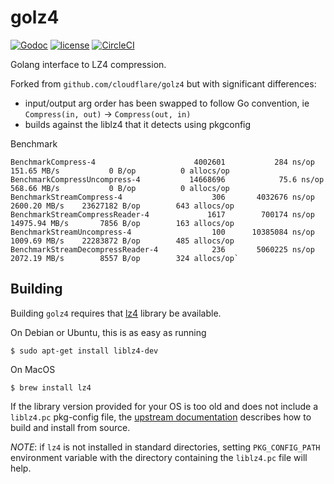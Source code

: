 golz4
=====

[![Godoc](http://img.shields.io/badge/godoc-reference-blue.svg?style=flat)](https://godoc.org/github.com/DataDog/golz4) [![license](http://img.shields.io/badge/license-BSD-red.svg?style=flat)](https://raw.githubusercontent.com/DataDog/golz4/master/LICENSE) [![CircleCI](https://circleci.com/gh/DataDog/golz4.svg?style=svg)](https://circleci.com/gh/DataDog/golz4)

Golang interface to LZ4 compression.

Forked from `github.com/cloudflare/golz4` but with significant differences:

* input/output arg order has been swapped to follow Go convention, ie `Compress(in, out)` -> `Compress(out, in)`
* builds against the liblz4 that it detects using pkgconfig

Benchmark
```
BenchmarkCompress-4                 	 4002601	       284 ns/op	 151.65 MB/s	       0 B/op	       0 allocs/op
BenchmarkCompressUncompress-4       	14668696	        75.6 ns/op	 568.66 MB/s	       0 B/op	       0 allocs/op
BenchmarkStreamCompress-4           	     306	   4032676 ns/op	2600.20 MB/s	23627182 B/op	     643 allocs/op
BenchmarkStreamCompressReader-4     	    1617	    700174 ns/op	14975.94 MB/s	    7856 B/op	     163 allocs/op
BenchmarkStreamUncompress-4         	     100	  10385084 ns/op	1009.69 MB/s	22283872 B/op	     485 allocs/op
BenchmarkStreamDecompressReader-4   	     236	   5060225 ns/op	2072.19 MB/s	    8557 B/op	     324 allocs/op`
```

Building
--------

Building `golz4` requires that [lz4](https://github.com/lz4/lz4) library be available.

On Debian or Ubuntu, this is as easy as running

```
$ sudo apt-get install liblz4-dev
```

On MacOS

```
$ brew install lz4
```

If the library version provided for your OS is too old and does not include a `liblz4.pc` pkg-config file, the [upstream documentation](https://github.com/lz4/lz4#installation) describes how to build and install from source.

_NOTE_: if `lz4` is not installed in standard directories, setting `PKG_CONFIG_PATH` environment variable with the directory containing the `liblz4.pc` file will help.
